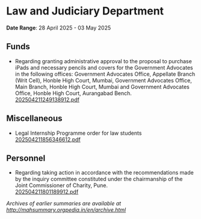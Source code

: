 # Law and Judiciary Department

**Date Range**: 28 April 2025 - 03 May 2025


## Funds
- Regarding granting administrative approval to the proposal to purchase iPads and necessary pencils and covers for the Government Advocates in the following offices: Government Advocates Office, Appellate Branch (Writ Cell), Honble High Court, Mumbai, Government Advocates Office, Main Branch, Honble High Court, Mumbai and Government Advocates Office, Honble High Court, Aurangabad Bench.\
  [202504211249138912.pdf](https://gr.maharashtra.gov.in/Site/Upload/Government%20Resolutions/English/202504211249138912.pdf)

## Miscellaneous
- Legal Internship Programme  order for law students\
  [202504211856346612.pdf](https://gr.maharashtra.gov.in/Site/Upload/Government%20Resolutions/English/202504211856346612.pdf)

## Personnel
- Regarding taking action in accordance with the recommendations made by the inquiry committee constituted under the chairmanship of the Joint Commissioner of Charity, Pune.\
  [202504211801189912.pdf](https://gr.maharashtra.gov.in/Site/Upload/Government%20Resolutions/English/202504211801189912.pdf)


*Archives of earlier summaries are available at http://mahsummary.orgpedia.in/en/archive.html*